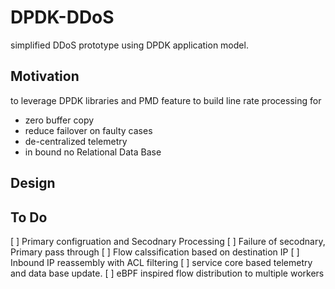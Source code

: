 # DPDK-DDoS
simplified DDoS prototype using DPDK application model.

## Motivation
to leverage DPDK libraries and PMD feature to build line rate processing for
- zero buffer copy
- reduce failover on faulty cases
- de-centralized telemetry
- in bound no Relational Data Base

## Design

## To Do
 [ ] Primary configruation and Secodnary Processing
 [ ] Failure of secodnary, Primary pass through
 [ ] Flow calssification based on destination IP
 [ ] Inbound IP reassembly with ACL filtering
 [ ] service core based telemetry and data base update.
 [ ] eBPF inspired flow distribution to multiple workers


